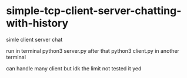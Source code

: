 # simple-tcp-client-server-chatting-with-history
simle client server chat

run in terminal 
python3 server.py
after that
python3 client.py  in another terminal

can handle many client but idk the limit not tested it yed
